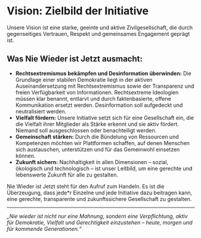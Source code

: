 # **Vision: Zielbild der Initiative**

Unsere Vision ist eine starke, geeinte und aktive Zivilgesellschaft, die durch gegenseitiges Vertrauen, Respekt und gemeinsames Engagement geprägt ist. 

## **Was Nie Wieder ist Jetzt ausmacht:**
- **Rechtsextremismus bekämpfen und Desinformation überwinden:** Die Grundlage einer stabilen Demokratie liegt in der aktiven Auseinandersetzung mit Rechtsextremismus sowie der Transparenz und freien Verfügbarkeit von Informationen. Rechtsextreme Ideologien müssen klar benannt, entlarvt und durch faktenbasierte, offene Kommunikation ersetzt werden. Desinformation soll aufgedeckt und neutralisiert werden.
- **Vielfalt fördern:** Unsere Initiative setzt sich für eine Gesellschaft ein, die die Vielfalt ihrer Mitglieder als Stärke erkennt und sie aktiv fördert. Niemand soll ausgeschlossen oder benachteiligt werden.
- **Gemeinschaft stärken:** Durch die Bündelung von Ressourcen und Kompetenzen möchten wir Plattformen schaffen, auf denen Menschen sich austauschen, unterstützen und für das Gemeinwohl einsetzen können.
- **Zukunft sichern:** Nachhaltigkeit in allen Dimensionen – sozial, ökologisch und technologisch – ist unser Leitbild, um eine gerechte und lebenswerte Zukunft für alle zu gestalten.

Nie Wieder ist Jetzt steht für den Aufruf zum Handeln. Es ist die Überzeugung, dass jede*r Einzelne und jede Initiative dazu beitragen kann, eine gerechte, transparente und zukunftssichere Gesellschaft zu gestalten.

---

*„Nie wieder ist nicht nur eine Mahnung, sondern eine Verpflichtung, aktiv für Demokratie, Vielfalt und Gerechtigkeit einzustehen – heute, morgen und für kommende Generationen.“*
